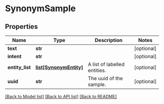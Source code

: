 # SynonymSample

## Properties
Name | Type | Description | Notes
------------ | ------------- | ------------- | -------------
**text** | **str** |  | [optional] 
**intent** | **str** |  | [optional] 
**entity_list** | [**list[SynonymEntity]**](SynonymEntity.md) | A list of labelled entities. | [optional] 
**uuid** | **str** | The uuid of the sample. | [optional] 

[[Back to Model list]](../README.md#documentation-for-models) [[Back to API list]](../README.md#documentation-for-api-endpoints) [[Back to README]](../README.md)


